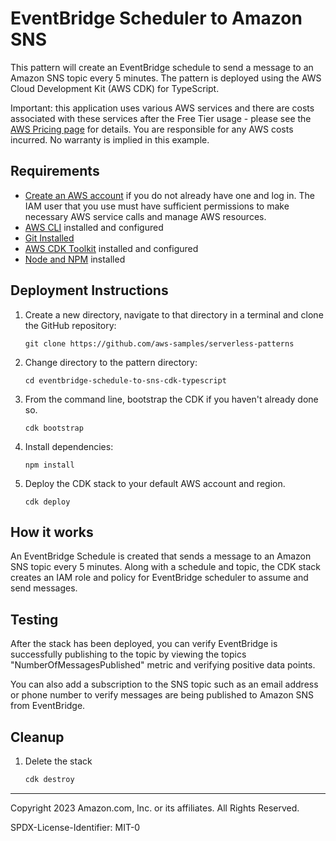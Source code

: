 # EventBridge Scheduler to Amazon SNS

This pattern will create an EventBridge schedule to send a message to an Amazon SNS topic every 5 minutes. The pattern is deployed using the AWS Cloud Development Kit (AWS CDK) for TypeScript. 

Important: this application uses various AWS services and there are costs associated with these services after the Free Tier usage - please see the [AWS Pricing page](https://aws.amazon.com/pricing/) for details. You are responsible for any AWS costs incurred. No warranty is implied in this example.

## Requirements

* [Create an AWS account](https://portal.aws.amazon.com/gp/aws/developer/registration/index.html) if you do not already have one
  and log in. The IAM user that you use must have sufficient permissions to make necessary AWS service calls and manage AWS
  resources.
* [AWS CLI](https://docs.aws.amazon.com/cli/latest/userguide/install-cliv2.html) installed and configured
* [Git Installed](https://git-scm.com/book/en/v2/Getting-Started-Installing-Git)
* [AWS CDK Toolkit](https://docs.aws.amazon.com/cdk/latest/guide/cli.html) installed and configured
* [Node and NPM](https://nodejs.org/en/download/) installed

## Deployment Instructions

1. Create a new directory, navigate to that directory in a terminal and clone the GitHub repository:
    ``` 
    git clone https://github.com/aws-samples/serverless-patterns
    ```
2. Change directory to the pattern directory:
    ```
    cd eventbridge-schedule-to-sns-cdk-typescript
    ```
3. From the command line, bootstrap the CDK if you haven't already done so. 
    ```
    cdk bootstrap 
    ```
4. Install dependencies:
    ```
    npm install 
    ```
5. Deploy the CDK stack to your default AWS account and region. 
    ```
    cdk deploy
    ```

## How it works

An EventBridge Schedule is created that sends a message to an Amazon SNS topic every 5 minutes. Along with a schedule and topic, the CDK stack creates an IAM role and policy for EventBridge scheduler to assume and send messages. 

## Testing
After the stack has been deployed, you can verify EventBridge is successfully publishing to the topic by viewing the topics "NumberOfMessagesPublished" metric and verifying positive data points. 

You can also add a subscription to the SNS topic such as an email address or phone number to verify messages are being published to Amazon SNS from EventBridge. 

## Cleanup
 
1. Delete the stack
    ```bash
    cdk destroy
    ```
----
Copyright 2023 Amazon.com, Inc. or its affiliates. All Rights Reserved.

SPDX-License-Identifier: MIT-0